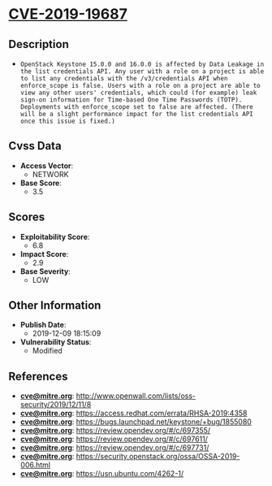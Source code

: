 
# [CVE-2019-19687](https://cve.mitre.org/cgi-bin/cvename.cgi?name=CVE-2019-19687)

## Description

- `OpenStack Keystone 15.0.0 and 16.0.0 is affected by Data Leakage in the list credentials API. Any user with a role on a project is able to list any credentials with the /v3/credentials API when enforce_scope is false. Users with a role on a project are able to view any other users' credentials, which could (for example) leak sign-on information for Time-based One Time Passwords (TOTP). Deployments with enforce_scope set to false are affected. (There will be a slight performance impact for the list credentials API once this issue is fixed.)`

## Cvss Data

- **Access Vector**:
  - NETWORK
- **Base Score**:
  - 3.5

## Scores

- **Exploitability Score**:
  - 6.8
- **Impact Score**:
  - 2.9
- **Base Severity**:
  - LOW

## Other Information

- **Publish Date**:
  - 2019-12-09 18:15:09
- **Vulnerability Status**:
  - Modified

## References

- **cve@mitre.org**: http://www.openwall.com/lists/oss-security/2019/12/11/8
- **cve@mitre.org**: https://access.redhat.com/errata/RHSA-2019:4358
- **cve@mitre.org**: https://bugs.launchpad.net/keystone/+bug/1855080
- **cve@mitre.org**: https://review.opendev.org/#/c/697355/
- **cve@mitre.org**: https://review.opendev.org/#/c/697611/
- **cve@mitre.org**: https://review.opendev.org/#/c/697731/
- **cve@mitre.org**: https://security.openstack.org/ossa/OSSA-2019-006.html
- **cve@mitre.org**: https://usn.ubuntu.com/4262-1/
